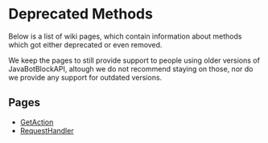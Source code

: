 # Deprecated Methods
Below is a list of wiki pages, which contain information about methods which got either deprecated or even removed.

We keep the pages to still provide support to people using older versions of JavaBotBlockAPI, altough we do not recommend staying on those, nor do we provide any support for outdated versions.

## Pages
- [GetAction](getaction)
- [RequestHandler](requesthandler)